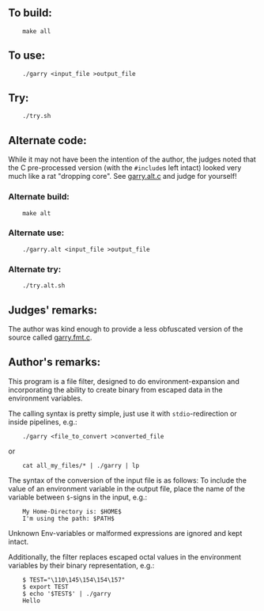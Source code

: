 ## To build:

```<!---sh-->
    make all
```


## To use:

```<!---sh-->
    ./garry <input_file >output_file
```


## Try:

```<!---sh-->
    ./try.sh
```


## Alternate code:

While it may not have been the intention of the author, the
judges noted that the C pre-processed version (with the `#include`s
left intact) looked very much like a rat "dropping core".  See
[garry.alt.c](garry.alt.c) and judge for yourself!


### Alternate build:

```<!---sh-->
    make alt
```


### Alternate use:

```<!---sh-->
    ./garry.alt <input_file >output_file
```


### Alternate try:

```<!---sh-->
    ./try.alt.sh
```


## Judges' remarks:

The author was kind enough to provide a less obfuscated version of
the source called [garry.fmt.c](garry.fmt.c).


## Author's remarks:

This program is a file filter, designed to do environment-expansion and
incorporating the ability to create binary from escaped data in the
environment variables.

The calling syntax is pretty simple, just use it with `stdio`-redirection
or inside pipelines, e.g.:

```<!---sh-->
    ./garry <file_to_convert >converted_file
```

or

```<!---sh-->
    cat all_my_files/* | ./garry | lp
```

The syntax of the conversion of the input file is as follows: To include the
value of an environment variable in the output file, place the name of the
variable between `$`-signs in the input, e.g.:

```
    My Home-Directory is: $HOME$
    I'm using the path: $PATH$
```

Unknown Env-variables or malformed expressions are ignored and kept intact.

Additionally, the filter replaces escaped octal values in the environment
variables by their binary representation, e.g.:

```<!---sh-->
    $ TEST="\110\145\154\154\157"
    $ export TEST
    $ echo '$TEST$' | ./garry
    Hello
```


<!--

    Copyright © 1984-2024 by Landon Curt Noll. All Rights Reserved.

    You are free to share and adapt this file under the terms of this license:

	Creative Commons Attribution-ShareAlike 4.0 International (CC BY-SA 4.0)

    For more information, see:

	https://creativecommons.org/licenses/by-sa/4.0/

-->
